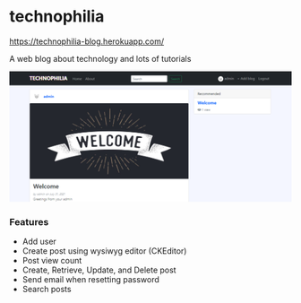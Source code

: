 # technophilia
<https://technophilia-blog.herokuapp.com/>

A web blog about technology and lots of tutorials

![screenshot](technophilia.PNG)

### Features
- Add user
- Create post using wysiwyg editor (CKEditor)
- Post view count
- Create, Retrieve, Update, and Delete post
- Send email when resetting password
- Search posts


